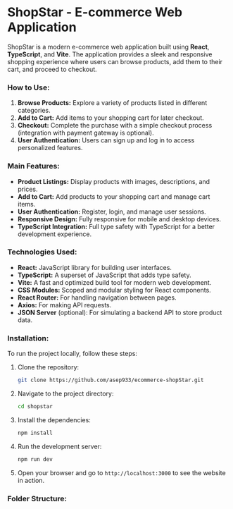 # **ShopStar - E-commerce Web Application**

ShopStar is a modern e-commerce web application built using **React**, **TypeScript**, and **Vite**. The application provides a sleek and responsive shopping experience where users can browse products, add them to their cart, and proceed to checkout.

### **How to Use:**

1. **Browse Products:** Explore a variety of products listed in different categories.
2. **Add to Cart:** Add items to your shopping cart for later checkout.
3. **Checkout:** Complete the purchase with a simple checkout process (integration with payment gateway is optional).
4. **User Authentication:** Users can sign up and log in to access personalized features.

### **Main Features:**

- **Product Listings:** Display products with images, descriptions, and prices.
- **Add to Cart:** Add products to your shopping cart and manage cart items.
- **User Authentication:** Register, login, and manage user sessions.
- **Responsive Design:** Fully responsive for mobile and desktop devices.
- **TypeScript Integration:** Full type safety with TypeScript for a better development experience.

### **Technologies Used:**

- **React:** JavaScript library for building user interfaces.
- **TypeScript:** A superset of JavaScript that adds type safety.
- **Vite:** A fast and optimized build tool for modern web development.
- **CSS Modules:** Scoped and modular styling for React components.
- **React Router:** For handling navigation between pages.
- **Axios:** For making API requests.
- **JSON Server** (optional): For simulating a backend API to store product data.

### **Installation:**

To run the project locally, follow these steps:

1. Clone the repository:
    ```bash
    git clone https://github.com/asep933/ecommerce-shopStar.git
    ```

2. Navigate to the project directory:
    ```bash
    cd shopstar
    ```

3. Install the dependencies:
    ```bash
    npm install
    ```

4. Run the development server:
    ```bash
    npm run dev
    ```

5. Open your browser and go to `http://localhost:3000` to see the website in action.

### **Folder Structure:**

